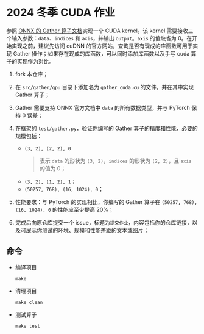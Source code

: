 # 2024 冬季 CUDA 作业

参照 [ONNX 的 Gather 算子文档](https://github.com/onnx/onnx/blob/main/docs/Operators.md#Gather)实现一个 CUDA kernel。该 kernel 需要接收三个输入参数：`data`、`indices` 和 `axis`，并输出 `output`。`axis` 的值缺省为 0。在开始实现之前，建议先访问 cuDNN 的官方网站，查询是否有现成的库函数可用于实现 Gather 操作；如果存在现成的库函数，可以同时添加库函数以及手写 cuda 算子的实现作为对比。

1. fork 本仓库；
2. 在 `src/gather/gpu` 目录下添加名为 `gather_cuda.cu` 的文件，并在其中实现 Gather 算子；
3. Gather 需要支持 ONNX 官方文档中 `data` 的所有数据类型，并与 PyTorch 保持 0 误差；
4. 在框架的 `test/gather.py`，验证你编写的 Gather 算子的精度和性能，必要的规模包括：

    - `(3, 2), (2, 2), 0`
      > 表示 `data` 的形状为 `(3, 2)`，`indices` 的形状为 `(2, 2)`，且 `axis` 的值为 0；
    - `(3, 2), (1, 2), 1`；
    - `(50257, 768), (16, 1024), 0`；

5. 性能要求：与 PyTorch 的实现相比，你编写的 Gather 算子在 `(50257, 768), (16, 1024), 0` 的性能应至少提高 20%；
6. 完成后向原仓库提交一个 issue，标题为`提交作业`，内容包括你的仓库链接，以及可展示你测试的环境、规模和性能差距的文本或图片；

## 命令

- 编译项目

  ```shell
  make
  ```

- 清理项目

  ```shell
  make clean
  ```

- 测试算子

  ```shell
  make test
  ```
